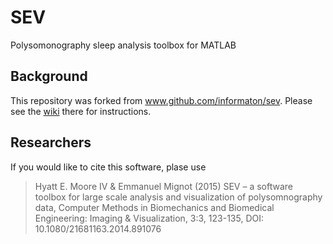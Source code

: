# SEV
Polysomonography sleep analysis toolbox for MATLAB

## Background

This repository was forked from www.github.com/informaton/sev.  Please see the [wiki](https://github.com/informaton/sev/wiki) there for instructions.

## Researchers

If you would like to cite this software, plase use


> Hyatt E. Moore IV & Emmanuel Mignot (2015) SEV – a software toolbox for large scale analysis and visualization of polysomnography data,
> Computer Methods in Biomechanics and Biomedical Engineering: Imaging & Visualization, 3:3, 123-135, DOI: 10.1080/21681163.2014.891076


